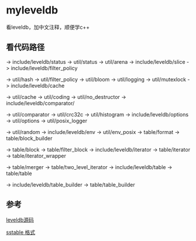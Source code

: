 # myleveldb

看leveldb，加中文注释，顺便学c++

## 看代码路径

-> include/leveldb/status -> util/status -> util/arena -> include/leveldb/slice -> include/leveldb/filter_policy

-> util/hash -> util/filter_policy -> util/bloom -> util/logging -> util/mutexlock -> include/leveldb/cache

-> util/cache -> util/coding -> util/no_destructor -> include/leveldb/comparator/

-> util/comparator -> util/crc32c -> util/histogram -> include/leveldb/options -> util/options -> util/posix_logger

-> util/random -> include/leveldb/env -> util/env_posix -> table/format -> table/block_builder 

-> table/block -> table/filter_block -> include/leveldb/iterator -> table/iterator -> table/iterator_wrapper

-> table/merger -> table/two_level_iterator -> include/leveldb/table -> table/table

-> include/leveldb/table_builder -> table/table_builder

## 参考

[leveldb源码](https://github.com/google/leveldb)

[sstable 格式](https://www.cnblogs.com/cobbliu/p/6194072.html)
